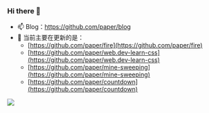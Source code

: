 ### Hi there 👋

- 📫 Blog：https://github.com/paper/blog
- 🔭 当前主要在更新的是：
  - [https://github.com/paper/fire](https://github.com/paper/fire)
  - [https://github.com/paper/web.dev-learn-css](https://github.com/paper/web.dev-learn-css)
  - [https://github.com/paper/mine-sweeping](https://github.com/paper/mine-sweeping)
  - [https://github.com/paper/countdown](https://github.com/paper/countdown)
  
<img src="https://github-readme-stats.vercel.app/api?username=paper&show_icons=true&theme=nightowl2&count_private=true&include_all_commits=true&show_owner=true">

<!--
**paper/paper** is a ✨ _special_ ✨ repository because its `README.md` (this file) appears on your GitHub profile.

Here are some ideas to get you started:

- 🔭 I’m currently working on ...
- 🌱 I’m currently learning ...
- 👯 I’m looking to collaborate on ...
- 🤔 I’m looking for help with ...
- 💬 Ask me about ...
- 📫 How to reach me: ...
- 😄 Pronouns: ...
- ⚡ Fun fact: ...
-->
